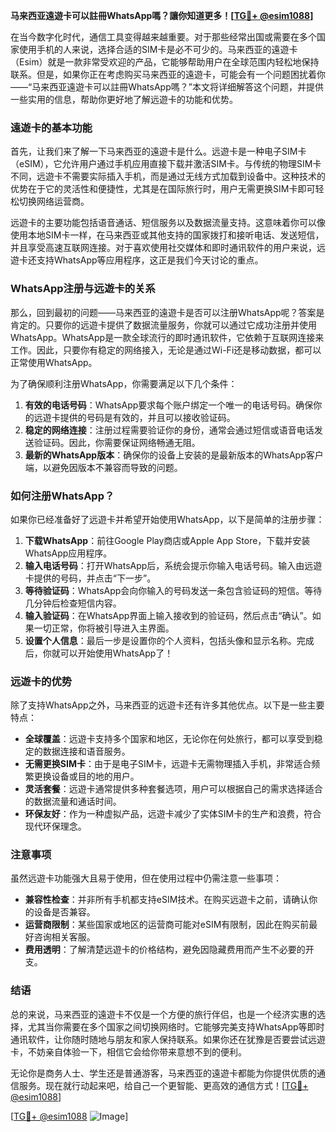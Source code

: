 **马来西亚遠遊卡可以註冊WhatsApp嗎？讓你知道更多！[[TG💪+ @esim1088](https://t.me/s/esim1088)]**

在当今数字化时代，通信工具变得越来越重要。对于那些经常出国或需要在多个国家使用手机的人来说，选择合适的SIM卡是必不可少的。马来西亚的遠遊卡（Esim）就是一款非常受欢迎的产品，它能够帮助用户在全球范围内轻松地保持联系。但是，如果你正在考虑购买马来西亚的遠遊卡，可能会有一个问题困扰着你——“马来西亚遠遊卡可以註冊WhatsApp嗎？”本文将详细解答这个问题，并提供一些实用的信息，帮助你更好地了解远遊卡的功能和优势。

### 遠遊卡的基本功能

首先，让我们来了解一下马来西亚的遠遊卡是什么。远遊卡是一种电子SIM卡（eSIM），它允许用户通过手机应用直接下载并激活SIM卡。与传统的物理SIM卡不同，远遊卡不需要实际插入手机，而是通过无线方式加载到设备中。这种技术的优势在于它的灵活性和便捷性，尤其是在国际旅行时，用户无需更换SIM卡即可轻松切换网络运营商。

远遊卡的主要功能包括语音通话、短信服务以及数据流量支持。这意味着你可以像使用本地SIM卡一样，在马来西亚或其他支持的国家拨打和接听电话、发送短信，并且享受高速互联网连接。对于喜欢使用社交媒体和即时通讯软件的用户来说，远遊卡还支持WhatsApp等应用程序，这正是我们今天讨论的重点。

### WhatsApp注册与远遊卡的关系

那么，回到最初的问题——马来西亚的遠遊卡是否可以注册WhatsApp呢？答案是肯定的。只要你的远遊卡提供了数据流量服务，你就可以通过它成功注册并使用WhatsApp。WhatsApp是一款全球流行的即时通讯软件，它依赖于互联网连接来工作。因此，只要你有稳定的网络接入，无论是通过Wi-Fi还是移动数据，都可以正常使用WhatsApp。

为了确保顺利注册WhatsApp，你需要满足以下几个条件：
1. **有效的电话号码**：WhatsApp要求每个账户绑定一个唯一的电话号码。确保你的远遊卡提供的号码是有效的，并且可以接收验证码。
2. **稳定的网络连接**：注册过程需要验证你的身份，通常会通过短信或语音电话发送验证码。因此，你需要保证网络畅通无阻。
3. **最新的WhatsApp版本**：确保你的设备上安装的是最新版本的WhatsApp客户端，以避免因版本不兼容而导致的问题。

### 如何注册WhatsApp？

如果你已经准备好了远遊卡并希望开始使用WhatsApp，以下是简单的注册步骤：

1. **下载WhatsApp**：前往Google Play商店或Apple App Store，下载并安装WhatsApp应用程序。
2. **输入电话号码**：打开WhatsApp后，系统会提示你输入电话号码。输入由远遊卡提供的号码，并点击“下一步”。
3. **等待验证码**：WhatsApp会向你输入的号码发送一条包含验证码的短信。等待几分钟后检查短信内容。
4. **输入验证码**：在WhatsApp界面上输入接收到的验证码，然后点击“确认”。如果一切正常，你将被引导进入主界面。
5. **设置个人信息**：最后一步是设置你的个人资料，包括头像和显示名称。完成后，你就可以开始使用WhatsApp了！

### 远遊卡的优势

除了支持WhatsApp之外，马来西亚的远遊卡还有许多其他优点。以下是一些主要特点：

- **全球覆盖**：远遊卡支持多个国家和地区，无论你在何处旅行，都可以享受到稳定的数据连接和语音服务。
- **无需更换SIM卡**：由于是电子SIM卡，远遊卡无需物理插入手机，非常适合频繁更换设备或目的地的用户。
- **灵活套餐**：远遊卡通常提供多种套餐选项，用户可以根据自己的需求选择适合的数据流量和通话时间。
- **环保友好**：作为一种虚拟产品，远遊卡减少了实体SIM卡的生产和浪费，符合现代环保理念。

### 注意事项

虽然远遊卡功能强大且易于使用，但在使用过程中仍需注意一些事项：

- **兼容性检查**：并非所有手机都支持eSIM技术。在购买远遊卡之前，请确认你的设备是否兼容。
- **运营商限制**：某些国家或地区的运营商可能对eSIM有限制，因此在购买前最好咨询相关客服。
- **费用透明**：了解清楚远遊卡的价格结构，避免因隐藏费用而产生不必要的开支。

### 结语

总的来说，马来西亚的遠遊卡不仅是一个方便的旅行伴侣，也是一个经济实惠的选择，尤其当你需要在多个国家之间切换网络时。它能够完美支持WhatsApp等即时通讯软件，让你随时随地与朋友和家人保持联系。如果你还在犹豫是否要尝试远遊卡，不妨亲自体验一下，相信它会给你带来意想不到的便利。

无论你是商务人士、学生还是普通游客，马来西亚的遠遊卡都能为你提供优质的通信服务。现在就行动起来吧，给自己一个更智能、更高效的通信方式！[[TG💪+ @esim1088](https://t.me/s/esim1088)]

[[TG💪+ @esim1088](https://t.me/s/esim1088) ![Image](https://i.postimg.cc/4NQfJmqS/Snipaste-2025-05-13-00-14-12.png)]